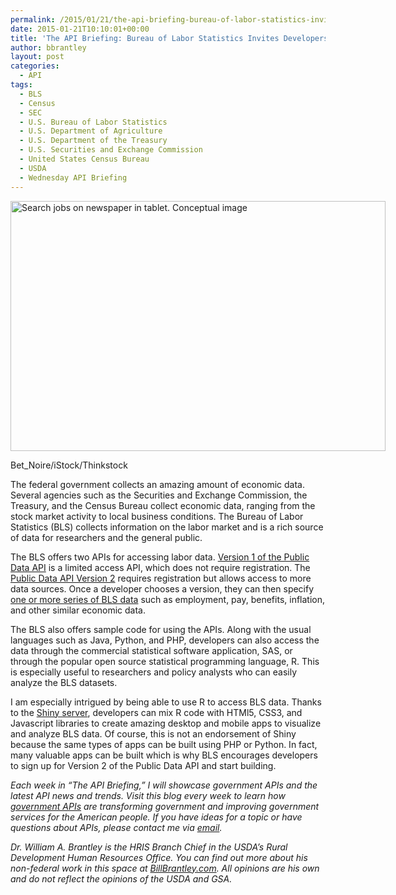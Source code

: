 ```yaml
---
permalink: /2015/01/21/the-api-briefing-bureau-of-labor-statistics-invites-developers-to-build-employment-apps/
date: 2015-01-21T10:10:01+00:00
title: 'The API Briefing: Bureau of Labor Statistics Invites Developers to Build Employment Apps'
author: bbrantley
layout: post
categories:
  - API
tags:
  - BLS
  - Census
  - SEC
  - U.S. Bureau of Labor Statistics
  - U.S. Department of Agriculture
  - U.S. Department of the Treasury
  - U.S. Securities and Exchange Commission
  - United States Census Bureau
  - USDA
  - Wednesday API Briefing
---
```


<div id="attachment_238062" style="width: 610px" class="wp-caption aligncenter">
  <img class="size-full wp-image-238062" src="https://s3.amazonaws.com/sitesusa/wp-content/uploads/sites/212/2015/01/600-x-400-Search-jobs-on-newspaper-in-tablet.-Conceptual-image-Bet_Noire-iStock-Thinkstock-459384559.jpg" alt="Search jobs on newspaper in tablet. Conceptual image" width="600" height="400" />
  
  <p class="wp-caption-text">
    Bet_Noire/iStock/Thinkstock
  </p>
</div>

The federal government collects an amazing amount of economic data. Several agencies such as the Securities and Exchange Commission, the Treasury, and the Census Bureau collect economic data, ranging from the stock market activity to local business conditions. The Bureau of Labor Statistics (BLS) collects information on the labor market and is a rich source of data for researchers and the general public.

The BLS offers two APIs for accessing labor data. <a href="http://www.bls.gov/developers/api_signature.htm" target="_blank">Version 1 of the Public Data API</a> is a limited access API, which does not require registration. The <a href="http://www.bls.gov/developers/api_signature_v2.htm" target="_blank">Public Data API Version 2</a> requires registration but allows access to more data sources. Once a developer chooses a version, they can then specify <a href="http://www.bls.gov/help/hlpforma.htm" target="_blank">one or more series of BLS data</a> such as employment, pay, benefits, inflation, and other similar economic data.

The BLS also offers sample code for using the APIs. Along with the usual languages such as Java, Python, and PHP, developers can also access the data through the commercial statistical software application, SAS, or through the popular open source statistical programming language, R. This is especially useful to researchers and policy analysts who can easily analyze the BLS datasets.

I am especially intrigued by being able to use R to access BLS data. Thanks to the <a href="http://shiny.rstudio.com/" target="_blank">Shiny server</a>, developers can mix R code with HTMl5, CSS3, and Javascript libraries to create amazing desktop and mobile apps to visualize and analyze BLS data. Of course, this is not an endorsement of Shiny because the same types of apps can be built using PHP or Python. In fact, many valuable apps can be built which is why BLS encourages developers to sign up for Version 2 of the Public Data API and start building.

<div class="hdivider">
</div>

_Each week in “The API Briefing,” I will showcase government APIs and the latest API news and trends. Visit this blog every week to learn how <a title="APIs in Government" href="https://www.digitalgov.gov/2013/04/30/apis-in-government/" target="_blank">government APIs</a> are transforming government and improving government services for the American people. If you have ideas for a topic or have questions about APIs, please contact me via <a href="mailto:%20bill.brantley@wdc.usda.gov" target="_blank">email</a>._

_Dr. William A. Brantley is the HRIS Branch Chief in the USDA’s Rural Development Human Resources Office. You can find out more about his non-federal work in this space at <a href="http://billbrantley.com/" target="_blank">BillBrantley.com</a>. All opinions are his own and do not reflect the opinions of the USDA and GSA._
